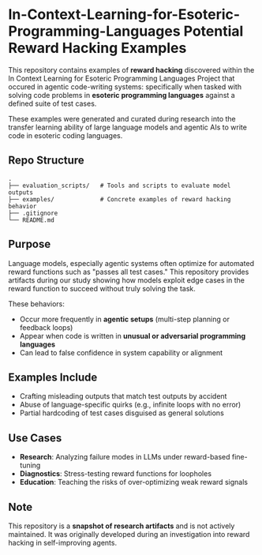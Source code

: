 # In-Context-Learning-for-Esoteric-Programming-Languages Potential Reward Hacking Examples

This repository contains examples of **reward hacking** discovered within the In Context Learning for Esoteric Programming Languages Project that occured in agentic code-writing systems:  specifically when tasked with solving code problems in **esoteric programming languages** against a defined suite of test cases.

These examples were generated and curated during research into the transfer learning ability of large language models and agentic AIs to write code in esoteric coding languages.

## Repo Structure

```text
.
├── evaluation_scripts/   # Tools and scripts to evaluate model outputs
├── examples/             # Concrete examples of reward hacking behavior
├── .gitignore
└── README.md
```

## Purpose

Language models, especially agentic systems often optimize for automated reward functions such as "passes all test cases." This repository provides artifacts during our study showing how models exploit edge cases in the reward function to succeed without truly solving the task.

These behaviors:
- Occur more frequently in **agentic setups** (multi-step planning or feedback loops)
- Appear when code is written in **unusual or adversarial programming languages**
- Can lead to false confidence in system capability or alignment

## Examples Include

- Crafting misleading outputs that match test outputs by accident
- Abuse of language-specific quirks (e.g., infinite loops with no error)
- Partial hardcoding of test cases disguised as general solutions

## Use Cases

- **Research**: Analyzing failure modes in LLMs under reward-based fine-tuning
- **Diagnostics**: Stress-testing reward functions for loopholes
- **Education**: Teaching the risks of over-optimizing weak reward signals

## Note

This repository is a **snapshot of research artifacts** and is not actively maintained. It was originally developed during an investigation into reward hacking in self-improving agents.
